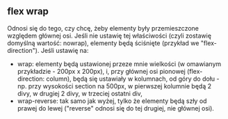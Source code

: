 ## flex wrap  
Odnosi się do tego, czy chcę, żeby elementy były przemieszczone względem głównej osi. Jeśli nie ustawię tej właściwości (czyli zostawię domyślną wartość: nowrap), elementy będą ściśnięte (przykład we "flex-direction"). Jeśli ustawię na:  
- wrap: elementy będą ustawionej przeze mnie wielkości (w omawianym przykładzie - 200px x 200px), i, przy głównej osi pionowej (flex-direction: column), będą się ustawiały w kolumnach, od góry do dołu - np. przy wysokości section na 500px, w pierwszej kolumnie będą 2 divy, w drugiej 2 divy, w trzeciej ostatni div,  
- wrap-reverse: tak samo jak wyżej, tylko że elementy będą szły od prawej do lewej ("reverse" odnosi się do tej drugiej, nie głównej osi).  
